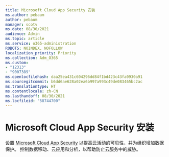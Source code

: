 ```yaml
---
title: Microsoft Cloud App Security 安装
ms.author: pebaum
author: pebaum
manager: scotv
ms.date: 08/30/2021
audience: Admin
ms.topic: article
ms.service: o365-administration
ROBOTS: NOINDEX, NOFOLLOW
localization_priority: Priority
ms.collection: Adm_O365
ms.custom:
- "12313"
- "9007389"
ms.openlocfilehash: daa25ea431c604296dd84f1bd423c43fa0930a91
ms.sourcegitcommit: b6dd6ae628a02ea6b997a993c49de083465bc2ac
ms.translationtype: HT
ms.contentlocale: zh-CN
ms.lasthandoff: 08/30/2021
ms.locfileid: "58744700"
---
```

# <a name="microsoft-cloud-app-security-setup"></a>Microsoft Cloud App Security 安装

设置 [Microsoft Cloud App Security](https://aka.ms/cloudappsecuritysetup) 以提高云活动的可见性，并为组织增加数据保护。 控制数据移动、云应用和分析，以帮助防止云服务中的威胁。


